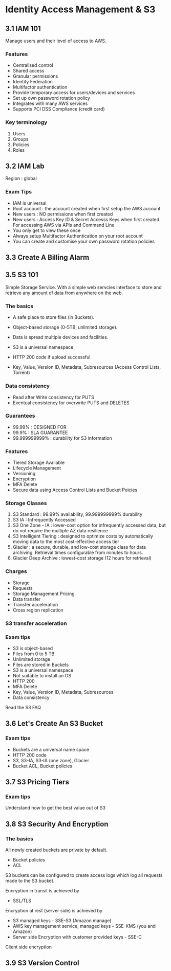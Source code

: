 # Identity Access Management & S3
## 3.1 IAM 101
Manage users and their level of access to AWS.

### Features
- Centralised control
- Shared access
- Granular permissions
- Identity Federation
- Multifactor authentication
- Provide temporary access for users/devices and services
- Set up own password rotation policy
- Integrates with many AWS services
- Supports PCI DSS Compliance (credit card)

### Key terminology
1. Users
2. Groups
3. Policies
4. Roles

## 3.2 IAM Lab
Region : global

### Exam Tips
- IAM is universal
- Root account : the account created when first setup the AWS account
- New users : NO permissions when first created
- New users : Access Key ID & Secret Accesss Keys when first created. For accessing AWS via APIs and Command Line
- You only get to view these once
- Always setup Multifactor Authentication on your root account
- You can create and customise your own password rotation policies

## 3.3 Create A Billing Alarm

## 3.5 S3 101
Simple Storage Service. With a simple web servcies interface to store and retrieve any amount of data from anywhere on the web.

### The basics
- A safe place to store files (in Buckets).
- Object-based storage (0-5TB, unlimited storage).
- Data is spread multiple devices and facilities.

- S3 is a universal namespace
- HTTP 200 code if upload successful
- Key, Value, Version ID, Metadata, Subresources (Access Control Lists, Torrent)

### Data consistency
- Read after Write consistency for PUTS
- Eventual consistency for overwrite PUTS and DELETES

### Guarantees
- 99.99% : DESIGNED FOR
- 99.9% : SLA GUARANTEE
- 99.999999999% : durability for S3 information

### Features
- Tiered Storage Available
- Lifecycle Management
- Versioning
- Encryption
- MFA Delete
- Secure data using Access Control Lists and Bucket Poicies

### Storage Classes
1. S3 Standard : 99.99% availability, 99.999999999% durability
2. S3 IA : Infrequently Accessed
3. S3 One Zone - IA : lower-cost option for infrequently accessed data, but do not require the multiple AZ data resilience
4. S3 Intelligent Tiering : designed to optimize costs by automatically moving data to the most cost-effective access tier
5. Glacier : a secure, durable, and low-cost storage class for data archiving. Retrieval times configurable from minutes to hours.
6. Glacier Deep Archive : lowest-cost storage (12 hours for retrieval)

### Charges
- Storage
- Requests
- Storage Management Pricing
- Data transfer
- Transfer acceleration
- Cross region replication

### S3 transfer acceleration

### Exam tips
- S3 is object-based
- Files from 0 to 5 TB
- Unlimited storage
- Files are stored in Buckets
- S3 is a universal namespace
- Not suitable to install an OS
- HTTP 200
- MFA Delete
- Key, Value, Version ID, Metadata, Subresources
- Data consistency

Read the S3 FAQ

## 3.6 Let's Create An S3 Bucket
### Exam tips
- Buckets are a universal name space
- HTTP 200 code
- S3, S3-IA, S3-IA (one zone), Glacier
- Bucket ACL, Bucket policies

## 3.7 S3 Pricing Tiers
### Exam tips
Understand how to get the best value out of S3

## 3.8 S3 Security And Encryption
### The basics
All newly created buckets are private by default.
- Bucket policies
- ACL

S3 buckets can be configured to create access logs which log all requests made to the S3 bucket.

Encryption in transit is achieved by
- SSL/TLS

Encryption at rest (server side) is achieved by
- S3 managed keys - SSE-S3 (Amazon manage)
- AWS key management service, managed keys - SSE-KMS (you and Amazon)
- Server side Encryption with customer provided keys - SSE-C

Client side encryption

## 3.9 S3 Version Control


